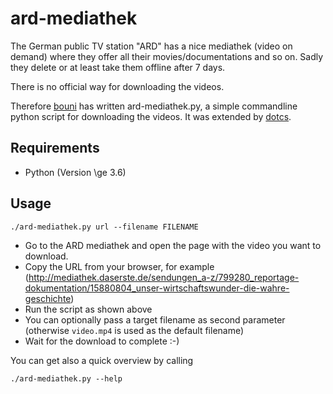 ard-mediathek
===============

The German public TV station "ARD" has a nice mediathek (video on demand) where they offer all their movies/documentations and so on.
Sadly they delete or at least take them offline after 7 days.

There is no official way for downloading the videos.

Therefore [bouni](https://github.com/Bouni) has written ard-mediathek.py, a simple commandline python script for downloading the videos. It was extended by [dotcs](https://github.com/dotcs).

## Requirements
 - Python (Version \ge 3.6)

## Usage

    ./ard-mediathek.py url --filename FILENAME

 - Go to the ARD mediathek and open the page with the video you want to download.
 - Copy the URL from your browser, for example (http://mediathek.daserste.de/sendungen_a-z/799280_reportage-dokumentation/15880804_unser-wirtschaftswunder-die-wahre-geschichte)
 - Run the script as shown above
 - You can optionally pass a target filename as second parameter (otherwise `video.mp4` is used as the default filename)
 - Wait for the download to complete :-)

You can get also a quick overview by calling

    ./ard-mediathek.py --help
